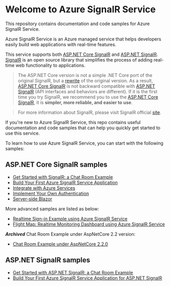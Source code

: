 # Welcome to Azure SignalR Service

This repository contains documentation and code samples for Azure SignalR Service.

Azure SignalR Service is an Azure managed service that helps developers easily build web applications with real-time features.

This service supports both [ASP.NET Core SignalR](https://github.com/aspnet/SignalR) and [ASP.NET SignalR](https://github.com/SignalR/SignalR). [SignalR](https://github.com/aspnet/SignalR) is an open source library that simplifies the process of adding real-time web functionality to applications. 

> The ASP.NET Core version is not a simple .NET Core port of the original SignalR, but a [rewrite](https://blogs.msdn.microsoft.com/webdev/2017/09/14/announcing-signalr-for-asp-net-core-2-0/) of the original version. As a result, [ASP.NET Core SignalR](https://github.com/aspnet/SignalR) is not backward compatible with [ASP.NET SignalR](https://github.com/SignalR/SignalR) (API interfaces and behaviors are different). If it is the first time you try SignalR, we recommend you to use the [ASP.NET Core SignalR](https://github.com/aspnet/SignalR), it is **simpler, more reliable, and easier to use**.

> For more information about SignalR, please visit SignalR official [site](https://www.asp.net/signalr).

If you're new to Azure SignalR Service, this repo contains useful documentation and code samples that can help you quickly get started to use this service.

To learn how to use Azure SignalR Service, you can start with the following samples:

## ASP.NET Core SignalR samples

* [Get Started with SignalR: a Chat Room Example](samples/ChatRoomLocal)
* [Build Your First Azure SignalR Service Application](samples/ChatRoom)
* [Integrate with Azure Services](docs/azure-integration.md)
* [Implement Your Own Authentication](samples/GitHubChat)
* [Server-side Blazor](/samples/ServerSideBlazor)

More advanced samples are listed as below:

* [Realtime Sign-in Example using Azure SignalR Service](samples/RealtimeSignIn)
* [Flight Map: Realtime Monitoring Dashboard using Azure SignalR Service](samples/FlightMap)

***Archived*** Chat Room Example under AspNetCore 2.2 version:
* [Chat Room Example under AspNetCore 2.2.0](samples/ChatRoom.NetCore22/ChatRoom/README.md)

## ASP.NET SignalR samples

* [Get Started with ASP.NET SignalR: a Chat Room Example](aspnet-samples/ChatRoomLocal)
* [Build Your First Azure SignalR Service Application for ASP.NET SignalR](aspnet-samples/ChatRoom)
